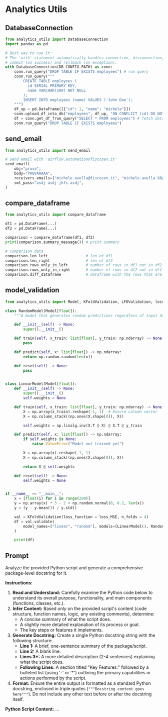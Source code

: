 # Analytics Utils

## DatabaseConnection

```python
from analytics_utils import DatabaseConnection
import pandas as pd

# Best way to use it:
# The 'with' statement automatically handles connection, disconnection,
# commit (on success) and rollback (on exception).
with DatabaseConnection(DB_CONFIG_PATH) as conn:
    conn.run_query("DROP TABLE IF EXISTS employees") # run query
    conn.run_query("""
        CREATE TABLE employees (
          id SERIAL PRIMARY KEY,
          name VARCHAR(100) NOT NULL
        );
        INSERT INTO employees (name) VALUES ('John Doe');
    """)
    df_up = pd.DataFrame([{"id": 1, "name": "michele"}])
    conn.upload_df_into_db("employees", df_up, "ON CONFLICT (id) DO NOTHING") # upload to database, third arg is optional
    df = conn.get_df_from_query("SELECT * FROM employees") # fetch dataframe from db
    conn.run_query("DROP TABLE IF EXISTS employees")
```

## send_email 

```python
from analytics_utils import send_email

# send email with 'airflow.automation@fiscozen.it'
send_email(
    obj="prova",
    body="PROVAAAAA",
    receivers_emails=["michele.avella@fiscozen.it", "michele.avella.98@gmail.com"],
    smt_pass="asdj asdj jkfs asdj",
)
```

## compare_dataframe

```python
from analytics_utils import compare_dataframe

df1 = pd.DataFrame(...)
df2 = pd.DataFrame(...)

comparison = compare_dataframe(df1, df2)
print(comparison.summary_message()) # print summary 

# comparison data
comparison.len_left                 # len of df1
comparison.len_right                # len of df2 
comparison.rows_only_in_left        # number of rows in df1 not in df2
comparison.rows_only_in_right       # number of rows in df2 not in df1 
comparison.diff_dataframe           # dataframe with the rows that are different 
```

## model_validation

```python
from analytics_utils import Model, KFoldValidation, LFOValidation, loss_MSE

class RandomModel(Model[float]):
    """A model that generates random predictions regardless of input data."""

    def __init__(self) -> None:
        super().__init__()

    def train(self, x_train: list[float], y_train: np.ndarray) -> None:
        pass

    def predict(self, x: list[float]) -> np.ndarray:
        return np.random.random(len(x))

    def reset(self) -> None:
        pass


class LinearModel(Model[float]):
    def __init__(self) -> None:
        super().__init__()
        self.weights = None

    def train(self, x_train: list[float], y_train: np.ndarray) -> None:
        X = np.array(x_train).reshape(-1, 1)  # Ensure column vector
        X = np.column_stack((np.ones(X.shape[0]), X))

        self.weights = np.linalg.inv(X.T @ X) @ X.T @ y_train

    def predict(self, x: list[float]) -> np.ndarray:
        if self.weights is None:
            raise ValueError("Model not trained yet")

        X = np.array(x).reshape(-1, 1)
        X = np.column_stack((np.ones(X.shape[0]), X))

        return X @ self.weights

    def reset(self) -> None:
        self.weights = None


if __name__ == "__main__":
    x = [float(i) for i in range(200)]
    y = np.array(x) * 3 - 2 + np.random.normal(0, 0.2, len(x))
    y = (y - y.mean()) / y.std()

    val = KFoldValidation(loss_function = loss_MSE, n_folds = 4)
    df = val.validate(
        model_names=["linear", "random"], models=[LinearModel(), RandomModel()], x=x, y=y
    )

    print(df)
```

## Prompt

Analyze the provided Python script and generate a comprehensive package-level docstring for it.

**Instructions:**

1.  **Read and Understand:** Carefully examine the Python code below to understand its overall purpose, functionality, and main components (functions, classes, etc.).
2.  **Infer Content:** Based *only* on the provided script's content (code structure, function names, logic, any existing comments), determine:
    * A concise summary of what the script does.
    * A slightly more detailed explanation of its process or goal.
    * The key steps or features it implements.
3.  **Generate Docstring:** Create a single Python docstring string with the following structure:
    * **Line 1:** A brief, one-sentence summary of the package/script.
    * **Line 2:** A blank line.
    * **Lines 3+:** A more detailed description (2-4 sentences) explaining what the script does.
    * **Following Lines:** A section titled "Key Features:" followed by a bulleted list (using '-' or '*') outlining the primary capabilities or actions performed by the script.
4.  **Format:** Ensure the entire output is formatted as a standard Python docstring, enclosed in triple quotes (`"""Docstring content goes here"""`). Do not include any other text before or after the docstring itself.

**Python Script Content:** ...

